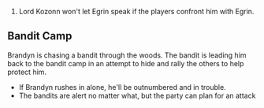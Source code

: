 1. Lord Kozonn won't let Egrin speak if the players confront him with Egrin.

## Bandit Camp
Brandyn is chasing a bandit through the woods. The bandit is leading him back to the bandit camp in an attempt to hide and rally the others to help protect him.

- If Brandyn rushes in alone, he'll be outnumbered and in trouble. 
- The bandits are alert no matter what, but the party can plan for an attack
